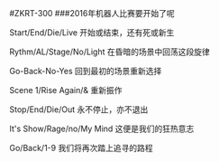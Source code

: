 #ZKRT-300
###2016年机器人比赛要开始了呢

Start/End/Die/Live
开始或结束，还有死或新生

Rythm/AL/Stage/No/Light
在昏暗的场景中回荡这段旋律

Go-Back-No-Yes
回到最初的场景重新选择

Scene 1/Rise Again/&
重新振作

Stop/End/Die/Out
永不停止，亦不退出

It's Show/Rage/no/My Mind
这便是我们的狂热意志

Go/Back/1-9
我们将再次踏上追寻的路程